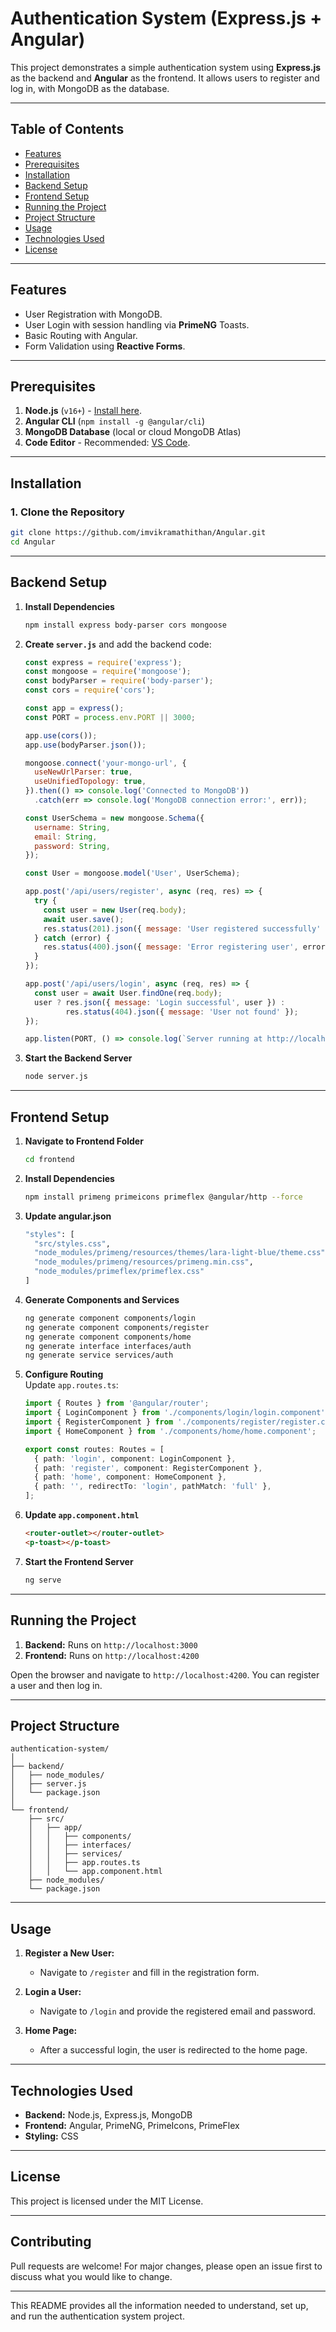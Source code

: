 # **Authentication System (Express.js + Angular)**  

This project demonstrates a simple authentication system using **Express.js** as the backend and **Angular** as the frontend. It allows users to register and log in, with MongoDB as the database.

---

## **Table of Contents**
- [Features](#features)  
- [Prerequisites](#prerequisites)  
- [Installation](#installation)  
- [Backend Setup](#backend-setup)  
- [Frontend Setup](#frontend-setup)  
- [Running the Project](#running-the-project)  
- [Project Structure](#project-structure)  
- [Usage](#usage)  
- [Technologies Used](#technologies-used)  
- [License](#license)  

---

## **Features**
- User Registration with MongoDB.  
- User Login with session handling via **PrimeNG** Toasts.  
- Basic Routing with Angular.  
- Form Validation using **Reactive Forms**.  

---

## **Prerequisites**  
1. **Node.js** (`v16+`) - [Install here](https://nodejs.org/).  
2. **Angular CLI** (`npm install -g @angular/cli`)  
3. **MongoDB Database** (local or cloud MongoDB Atlas)  
4. **Code Editor** - Recommended: [VS Code](https://code.visualstudio.com/).  

---

## **Installation**

### **1. Clone the Repository**
```bash
git clone https://github.com/imvikramathithan/Angular.git
cd Angular
```

---

## **Backend Setup**



1. **Install Dependencies**  
   ```bash
   npm install express body-parser cors mongoose
   ```

2. **Create `server.js`** and add the backend code:
   ```javascript
   const express = require('express');
   const mongoose = require('mongoose');
   const bodyParser = require('body-parser');
   const cors = require('cors');

   const app = express();
   const PORT = process.env.PORT || 3000;

   app.use(cors());
   app.use(bodyParser.json());

   mongoose.connect('your-mongo-url', {
     useNewUrlParser: true,
     useUnifiedTopology: true,
   }).then(() => console.log('Connected to MongoDB'))
     .catch(err => console.log('MongoDB connection error:', err));

   const UserSchema = new mongoose.Schema({
     username: String,
     email: String,
     password: String,
   });

   const User = mongoose.model('User', UserSchema);

   app.post('/api/users/register', async (req, res) => {
     try {
       const user = new User(req.body);
       await user.save();
       res.status(201).json({ message: 'User registered successfully' });
     } catch (error) {
       res.status(400).json({ message: 'Error registering user', error });
     }
   });

   app.post('/api/users/login', async (req, res) => {
     const user = await User.findOne(req.body);
     user ? res.json({ message: 'Login successful', user }) :
            res.status(404).json({ message: 'User not found' });
   });

   app.listen(PORT, () => console.log(`Server running at http://localhost:${PORT}`));
   ```

3. **Start the Backend Server**  
   ```bash
   node server.js
   ```

---

## **Frontend Setup**

1. **Navigate to Frontend Folder**  
   ```bash
   cd frontend
   ```

2. **Install Dependencies**  
   ```bash
   npm install primeng primeicons primeflex @angular/http --force
   ```
3. **Update angular.json**
   ```bash
   "styles": [
     "src/styles.css",
     "node_modules/primeng/resources/themes/lara-light-blue/theme.css",
     "node_modules/primeng/resources/primeng.min.css",
     "node_modules/primeflex/primeflex.css"
   ]
   ```

4. **Generate Components and Services**  
   ```bash
   ng generate component components/login
   ng generate component components/register
   ng generate component components/home
   ng generate interface interfaces/auth
   ng generate service services/auth
   ```

5. **Configure Routing**  
   Update `app.routes.ts`:  
   ```typescript
   import { Routes } from '@angular/router';
   import { LoginComponent } from './components/login/login.component';
   import { RegisterComponent } from './components/register/register.component';
   import { HomeComponent } from './components/home/home.component';

   export const routes: Routes = [
     { path: 'login', component: LoginComponent },
     { path: 'register', component: RegisterComponent },
     { path: 'home', component: HomeComponent },
     { path: '', redirectTo: 'login', pathMatch: 'full' },
   ];
   ```

6. **Update `app.component.html`**  
   ```html
   <router-outlet></router-outlet>
   <p-toast></p-toast>
   ```

7. **Start the Frontend Server**  
   ```bash
   ng serve
   ```

---

## **Running the Project**  
1. **Backend:** Runs on `http://localhost:3000`  
2. **Frontend:** Runs on `http://localhost:4200`  

Open the browser and navigate to `http://localhost:4200`. You can register a user and then log in.

---

## **Project Structure**
```
authentication-system/
│
├── backend/
│   ├── node_modules/
│   ├── server.js
│   └── package.json
│
└── frontend/
    ├── src/
    │   ├── app/
    │   │   ├── components/
    │   │   ├── interfaces/
    │   │   ├── services/
    │   │   ├── app.routes.ts
    │   │   └── app.component.html
    ├── node_modules/
    └── package.json
```

---

## **Usage**
1. **Register a New User:**  
   - Navigate to `/register` and fill in the registration form.

2. **Login a User:**  
   - Navigate to `/login` and provide the registered email and password.

3. **Home Page:**  
   - After a successful login, the user is redirected to the home page.

---

## **Technologies Used**
- **Backend:** Node.js, Express.js, MongoDB  
- **Frontend:** Angular, PrimeNG, PrimeIcons, PrimeFlex  
- **Styling:** CSS  

---

## **License**
This project is licensed under the MIT License.

---

## **Contributing**
Pull requests are welcome! For major changes, please open an issue first to discuss what you would like to change.

---

This README provides all the information needed to understand, set up, and run the authentication system project.
